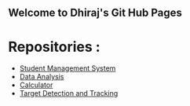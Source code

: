 ## Welcome to Dhiraj's Git Hub Pages

# Repositories : 
- [Student Management System](https://github.com/saini-dhiraj/Student-ManagementSystem)
- [Data Analysis](https://github.com/saini-dhiraj/Data-Analysis)
- [Calculator](https://github.com/saini-dhiraj/Calculator-Tkinter-Python)
- [Target Detection and Tracking](https://github.com/saini-dhiraj/Target_detection_and_tracking)
